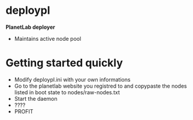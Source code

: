 # deploypl
   **PlanetLab deployer**
   - Maintains active node pool
  
# Getting started quickly

   - Modify deploypl.ini with your own informations
   - Go to the planetlab website you registred to and copypaste the nodes listed in boot state to nodes/raw-nodes.txt
   - Start the daemon
   - ????
   - PROFIT


